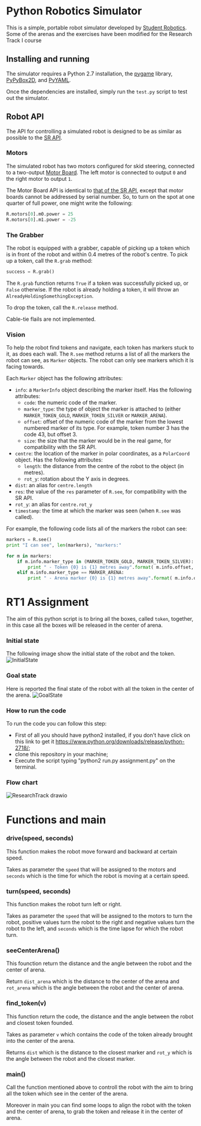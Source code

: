Python Robotics Simulator
================================

This is a simple, portable robot simulator developed by [Student Robotics](https://studentrobotics.org).
Some of the arenas and the exercises have been modified for the Research Track I course

Installing and running
----------------------

The simulator requires a Python 2.7 installation, the [pygame](http://pygame.org/) library, [PyPyBox2D](https://pypi.python.org/pypi/pypybox2d/2.1-r331), and [PyYAML](https://pypi.python.org/pypi/PyYAML/).

Once the dependencies are installed, simply run the `test.py` script to test out the simulator.


Robot API
---------

The API for controlling a simulated robot is designed to be as similar as possible to the [SR API][sr-api].

### Motors ###

The simulated robot has two motors configured for skid steering, connected to a two-output [Motor Board](https://studentrobotics.org/docs/kit/motor_board). The left motor is connected to output `0` and the right motor to output `1`.

The Motor Board API is identical to [that of the SR API](https://studentrobotics.org/docs/programming/sr/motors/), except that motor boards cannot be addressed by serial number. So, to turn on the spot at one quarter of full power, one might write the following:

```python
R.motors[0].m0.power = 25
R.motors[0].m1.power = -25
```

### The Grabber ###

The robot is equipped with a grabber, capable of picking up a token which is in front of the robot and within 0.4 metres of the robot's centre. To pick up a token, call the `R.grab` method:

```python
success = R.grab()
```

The `R.grab` function returns `True` if a token was successfully picked up, or `False` otherwise. If the robot is already holding a token, it will throw an `AlreadyHoldingSomethingException`.

To drop the token, call the `R.release` method.

Cable-tie flails are not implemented.

### Vision ###

To help the robot find tokens and navigate, each token has markers stuck to it, as does each wall. The `R.see` method returns a list of all the markers the robot can see, as `Marker` objects. The robot can only see markers which it is facing towards.

Each `Marker` object has the following attributes:

* `info`: a `MarkerInfo` object describing the marker itself. Has the following attributes:
  * `code`: the numeric code of the marker.
  * `marker_type`: the type of object the marker is attached to (either `MARKER_TOKEN_GOLD`, `MARKER_TOKEN_SILVER` or `MARKER_ARENA`).
  * `offset`: offset of the numeric code of the marker from the lowest numbered marker of its type. For example, token number 3 has the code 43, but offset 3.
  * `size`: the size that the marker would be in the real game, for compatibility with the SR API.
* `centre`: the location of the marker in polar coordinates, as a `PolarCoord` object. Has the following attributes:
  * `length`: the distance from the centre of the robot to the object (in metres).
  * `rot_y`: rotation about the Y axis in degrees.
* `dist`: an alias for `centre.length`
* `res`: the value of the `res` parameter of `R.see`, for compatibility with the SR API.
* `rot_y`: an alias for `centre.rot_y`
* `timestamp`: the time at which the marker was seen (when `R.see` was called).

For example, the following code lists all of the markers the robot can see:

```python
markers = R.see()
print "I can see", len(markers), "markers:"

for m in markers:
    if m.info.marker_type in (MARKER_TOKEN_GOLD, MARKER_TOKEN_SILVER):
        print " - Token {0} is {1} metres away".format( m.info.offset, m.dist )
    elif m.info.marker_type == MARKER_ARENA:
        print " - Arena marker {0} is {1} metres away".format( m.info.offset, m.dist )
```

[sr-api]: https://studentrobotics.org/docs/programming/sr/

# RT1 Assignment
The aim of this python script is to bring all the boxes, called `token`, together, in this case all the boxes will be released in the center of arena. 

### Initial state
The following image show the initial state of the robot and the token.
![InitialState](https://github.com/FrancescoRac/Assignment_1/assets/93876265/1b7a4bfd-64ce-4958-a1da-835b95fa094b)

### Goal state
Here is reported the final state of the robot with all the token in the center of the arena.
![GoalState](https://github.com/FrancescoRac/Assignment_1/assets/93876265/b24042c5-7790-4003-86cd-59f86257e511)



### How to run the code ###

To run the code you can follow this step:
* First of all you should have python2 installed, if you don't have click on this link to get it https://www.python.org/downloads/release/python-2718/;
* clone this repository in your machine;
* Execute the script typing "python2 run.py assignment.py" on the terminal.

### Flow chart

![ResearchTrack drawio](https://github.com/FrancescoRac/Assignment_1/assets/93876265/cb62fd24-c451-44f7-a849-2e05f6ae8e2b)


# Functions and main

### drive(speed, seconds)

This function makes the robot move forward and backward at certain speed.

Takes as parameter the `speed` that will be assigned to the motors and `seconds` which is the time for which the robot is moving at a certain speed.

### turn(speed, seconds)

This function makes the robot turn left or right.

Takes as parameter the `speed` that will be assigned to the motors to turn the robot, positive values turn the robot to the right and negative values turn the robot to the left, and `seconds` which is the time lapse for which the robot turn.

### seeCenterArena()

This founction return the distance and the angle between the robot and the center of arena.

Return `dist_arena` which is the distance to the center of the arena and `rot_arena` which is the angle between the robot and the center of arena.

### find_token(v)

This function return the code, the distance and the angle between the robot and closest token founded.

Takes as parameter `v` which contains the code of the token already brought into the center of the arena.

Returns `dist` which is the distance to the closest marker and `rot_y` which is the angle between the robot and the closest marker.

### main()

Call the function mentioned above to controll the robot with the aim to bring all the token which see in the center of the arena.

Moreover in main you can find some loops to align the robot with the token and the center of arena, to grab the token and release it in the center of arena.

